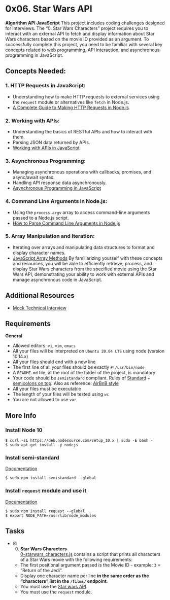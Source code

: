 # 0x06. Star Wars API
**Algorithm API JavaScript**
This project includes coding challenges designed for interviews.
The “0. Star Wars Characters” project requires you to interact with an external API to fetch and display information about Star Wars characters based on the movie ID provided as an argument. To successfully complete this project, you need to be familiar with several key concepts related to web programming, API interaction, and asynchronous programming in JavaScript.
## Concepts Needed:
### 1\. HTTP Requests in JavaScript:
* Understanding how to make HTTP requests to external services using the `request` module or alternatives like `fetch` in Node.js.
* [A Complete Guide to Making HTTP Requests in Node.js](https://www.memberstack.com/blog/node-http-request "A Complete Guide to Making HTTP Requests in Node.js")
### 2\. Working with APIs:
* Understanding the basics of RESTful APIs and how to interact with them.
* Parsing JSON data returned by APIs.
* [Working with APIs in JavaScript](https://developer.mozilla.org/en-US/docs/Learn/JavaScript/Client-side_web_APIs/Introduction "Working with APIs in JavaScript")
### 3\. Asynchronous Programming:
* Managing asynchronous operations with callbacks, promises, and async/await syntax.
* Handling API response data asynchronously.
* [Asynchronous Programming in JavaScript](https://developer.mozilla.org/en-US/docs/Learn/JavaScript/Asynchronous "Asynchronous Programming in JavaScript")
### 4\. Command Line Arguments in Node.js:
* Using the `process.argv` array to access command-line arguments passed to a Node.js script.
* [How to Parse Command Line Arguments in Node.js](https://tecadmin.net/how-to-parse-command-line-arguments-in-nodejs/ "How to Parse Command Line Arguments in Node.js")
### 5\. Array Manipulation and Iteration:
* Iterating over arrays and manipulating data structures to format and display character names.
* [JavaScript Array Methods](https://developer.mozilla.org/en-US/docs/Web/JavaScript/Reference/Global_Objects/Array "JavaScript Array Methods")
By familiarizing yourself with these concepts and resources, you will be able to efficiently retrieve, process, and display Star Wars characters from the specified movie using the Star Wars API, demonstrating your ability to work with external APIs and manage asynchronous code in JavaScript.
## Additional Resources
* [Mock Technical Interview](https://www.youtube.com/watch?feature=shared&v=bmqZ5AhNr3g "Mock Technical Interview")
## Requirements
**General**
* Allowed editors: `vi`, `vim`, `emacs`
* All your files will be interpreted on `Ubuntu 20.04 LTS` using node (version 10.14.x)
* All your files should end with a new line
* The first line of all your files should be exactly `#!/usr/bin/node`
* A `README.md` file, at the root of the folder of the project, is mandatory
* Your code should be `semistandard` compliant. Rules of [Standard](https://standardjs.com/rules.html "Standard") + [semicolons on top](https://github.com/standard/semistandard "semicolons on top"). Also as reference: [AirBnB style](https://github.com/airbnb/javascript "AirBnB style")
* All your files must be executable
* The length of your files will be tested using `wc`
* You are not allowed to use `var`
## More Info
### Install Node 10
```
$ curl -sL https://deb.nodesource.com/setup_10.x | sudo -E bash -
$ sudo apt-get install -y nodejs
```
### Install semi-standard
[Documentation](https://github.com/standard/semistandard "Documentation")
```
$ sudo npm install semistandard --global
```
### Install `request` module and use it
[Documentation](https://github.com/request/request "Documentation")
```
$ sudo npm install request --global
$ export NODE_PATH=/usr/lib/node_modules
```
## Tasks
+ [x] 0. **Star Wars Characters**<br/>[0-starwars_characters.js](0-starwars_characters.js) contains a script that prints all characters of a Star Wars movie with the following requirements:
  + The first positional argument passed is the Movie ID - example: `3` = “Return of the Jedi”.
  + Display one character name per line **in the same order as the “characters” list in the `/films/` endpoint**.
  + You must use the [Star wars API](https://swapi-api.hbtn.io/).
  + You must use the `request` module.
